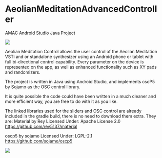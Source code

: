 # AeolianMeditationAdvancedController
AMAC Android Studio Java Project

<img src="http://www.faxinadu.net/images/aeolian_1.png">

Aeolian Meditation Control allows the user control of the Aeolian Meditation VSTi and or standalone synthesizer using an Android phone or tablet with full bi-directional control capability. Every parameter on the device is represented on the app, as well as enhanced functionality such as XY pads and randomizers.

The project is written in Java using Android Studio, and implements oscP5 by Sojamo as the OSC control library.

It is quite possible the code could have been written in a much cleaner and more efficient way, you are free to do with it as you like.

The linked libraries used for the sliders and OSC control are already included in the gradle build, there is no need to download them extra. They are:
Material by Rey Licensed Under: Apache License 2.0
https://github.com/rey5137/material

oscp5 by sojamo Licensed Under: LGPL-2.1
https://github.com/sojamo/oscp5


<img src="http://www.faxinadu.net/images/aeolian_6.png">
